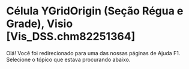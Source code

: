
# Célula YGridOrigin (Seção Régua e Grade), Visio [Vis_DSS.chm82251364]

Olá! Você foi redirecionado para uma das nossas páginas de Ajuda F1. Selecione o tópico que estava procurando abaixo.


